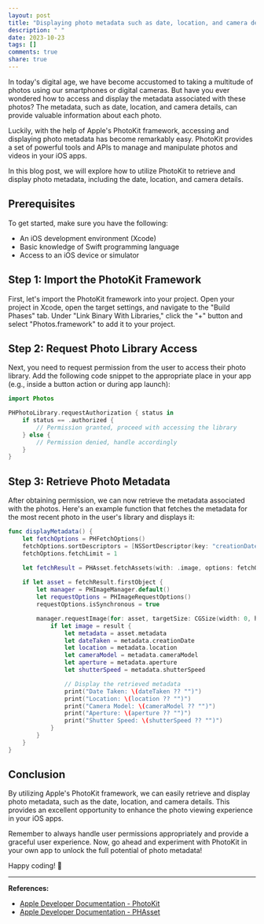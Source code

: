```yaml
---
layout: post
title: "Displaying photo metadata such as date, location, and camera details using PhotoKit"
description: " "
date: 2023-10-23
tags: []
comments: true
share: true
---
```


In today's digital age, we have become accustomed to taking a multitude of photos using our smartphones or digital cameras. But have you ever wondered how to access and display the metadata associated with these photos? The metadata, such as date, location, and camera details, can provide valuable information about each photo.

Luckily, with the help of Apple's PhotoKit framework, accessing and displaying photo metadata has become remarkably easy. PhotoKit provides a set of powerful tools and APIs to manage and manipulate photos and videos in your iOS apps.

In this blog post, we will explore how to utilize PhotoKit to retrieve and display photo metadata, including the date, location, and camera details.

## Prerequisites

To get started, make sure you have the following:

- An iOS development environment (Xcode)
- Basic knowledge of Swift programming language
- Access to an iOS device or simulator

## Step 1: Import the PhotoKit Framework

First, let's import the PhotoKit framework into your project. Open your project in Xcode, open the target settings, and navigate to the "Build Phases" tab. Under "Link Binary With Libraries," click the "+" button and select "Photos.framework" to add it to your project.

## Step 2: Request Photo Library Access

Next, you need to request permission from the user to access their photo library. Add the following code snippet to the appropriate place in your app (e.g., inside a button action or during app launch):

```swift
import Photos

PHPhotoLibrary.requestAuthorization { status in
    if status == .authorized {
        // Permission granted, proceed with accessing the library
    } else {
        // Permission denied, handle accordingly
    }
}
```

## Step 3: Retrieve Photo Metadata

After obtaining permission, we can now retrieve the metadata associated with the photos. Here's an example function that fetches the metadata for the most recent photo in the user's library and displays it:

```swift
func displayMetadata() {
    let fetchOptions = PHFetchOptions()
    fetchOptions.sortDescriptors = [NSSortDescriptor(key: "creationDate", ascending: false)]
    fetchOptions.fetchLimit = 1

    let fetchResult = PHAsset.fetchAssets(with: .image, options: fetchOptions)
    
    if let asset = fetchResult.firstObject {
        let manager = PHImageManager.default()
        let requestOptions = PHImageRequestOptions()
        requestOptions.isSynchronous = true

        manager.requestImage(for: asset, targetSize: CGSize(width: 0, height: 0), contentMode: .aspectFit, options: requestOptions) { result, _ in
            if let image = result {
                let metadata = asset.metadata
                let dateTaken = metadata.creationDate
                let location = metadata.location
                let cameraModel = metadata.cameraModel
                let aperture = metadata.aperture
                let shutterSpeed = metadata.shutterSpeed

                // Display the retrieved metadata
                print("Date Taken: \(dateTaken ?? "")")
                print("Location: \(location ?? "")")
                print("Camera Model: \(cameraModel ?? "")")
                print("Aperture: \(aperture ?? "")")
                print("Shutter Speed: \(shutterSpeed ?? "")")
            }
        }
    }
}
```

## Conclusion

By utilizing Apple's PhotoKit framework, we can easily retrieve and display photo metadata, such as the date, location, and camera details. This provides an excellent opportunity to enhance the photo viewing experience in your iOS apps.

Remember to always handle user permissions appropriately and provide a graceful user experience. Now, go ahead and experiment with PhotoKit in your own app to unlock the full potential of photo metadata!

Happy coding! 📸

---

**References:**

- [Apple Developer Documentation - PhotoKit](https://developer.apple.com/documentation/photokit)
- [Apple Developer Documentation - PHAsset](https://developer.apple.com/documentation/photokit/phasset)